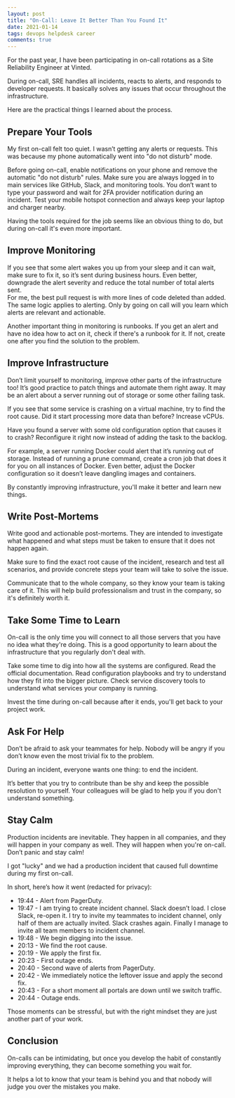 ```yaml
---
layout: post
title: "On-Call: Leave It Better Than You Found It"
date: 2021-01-14
tags: devops helpdesk career
comments: true
---
```

For the past year, I have been participating in on-call rotations as a Site Reliability Engineer at Vinted. 

During on-call, SRE handles all incidents, reacts to alerts, and responds to developer requests. It basically solves any issues that occur throughout the infrastructure. 

Here are the practical things I learned about the process.

## Prepare Your Tools
My first on-call felt too quiet. I wasn’t getting any alerts or requests. This was because my phone automatically went into "do not disturb" mode.

Before going on-call, enable notifications on your phone and remove the automatic "do not disturb" rules. Make sure you are always logged in to main services like GitHub, Slack, and monitoring tools. You don’t want to type your password and wait for 2FA provider notification during an incident. Test your mobile hotspot connection and always keep your laptop and charger nearby.

Having the tools required for the job seems like an obvious thing to do, but during on-call it's even more important.

## Improve Monitoring
If you see that some alert wakes you up from your sleep and it can wait, make sure to fix it, so it’s sent during business hours. Even better, downgrade the alert severity and reduce the total number of total alerts sent.  
For me, the best pull request is with more lines of code deleted than added. The same logic applies to alerting. Only by going on call will you learn which alerts are relevant and actionable.

Another important thing in monitoring is runbooks. If you get an alert and have no idea how to act on it, check if there's a runbook for it. If not, create one after you find the solution to the problem.

## Improve Infrastructure
Don’t limit yourself to monitoring, improve other parts of the infrastructure too! It’s good practice to patch things and automate them right away. It may be an alert about a server running out of storage or some other failing task.  

If you see that some service is crashing on a virtual machine, try to find the root cause. Did it start processing more data than before? Increase vCPUs.

Have you found a server with some old configuration option that causes it to crash? Reconfigure it right now instead of adding the task to the backlog.

For example, a server running Docker could alert that it’s running out of storage. Instead of running a prune command, create a cron job that does it for you on all instances of Docker. Even better, adjust the Docker configuration so it doesn’t leave dangling images and containers.

By constantly improving infrastructure, you'll make it better and learn new things.

## Write Post-Mortems
Write good and actionable post-mortems. They are intended to investigate what happened and what steps must be taken to ensure that it does not happen again. 

Make sure to find the exact root cause of the incident, research and test all scenarios, and provide concrete steps your team will take to solve the issue. 

Communicate that to the whole company, so they know your team is taking care of it. This will help build professionalism and trust in the company, so it's definitely worth it.

## Take Some Time to Learn
On-call is the only time you will connect to all those servers that you have no idea what they're doing. This is a good opportunity to learn about the infrastructure that you regularly don't deal with. 

Take some time to dig into how all the systems are configured. Read the official documentation. Read configuration playbooks and try to understand how they fit into the bigger picture. Check service discovery tools to understand what services your company is running. 

Invest the time during on-call because after it ends, you'll get back to your project work.

## Ask For Help
Don’t be afraid to ask your teammates for help. Nobody will be angry if you don’t know even the most trivial fix to the problem.  

During an incident, everyone wants one thing: to end the incident. 

It’s better that you try to contribute than be shy and keep the possible resolution to yourself. Your colleagues will be glad to help you if you don't understand something.

## Stay Calm
Production incidents are inevitable. They happen in all companies, and they will happen in your company as well. They will happen when you're on-call. Don’t panic and stay calm! 

I got "lucky" and we had a production incident that caused full downtime during my first on-call.

In short, here’s how it went (redacted for privacy):
- 19:44 - Alert from PagerDuty.
- 19:47 - I am trying to create incident channel. Slack doesn’t load. I close Slack, re-open it. I try to invite my teammates to incident channel, only half of them are actually invited. Slack crashes again. Finally I manage to invite all team members to incident channel.
- 19:48 - We begin digging into the issue.
- 20:13 - We find the root cause.
- 20:19 - We apply the first fix.
- 20:23 - First outage ends.
- 20:40 - Second wave of alerts from PagerDuty.
- 20:42 - We immediately notice the leftover issue and apply the second fix.
- 20:43 - For a short moment all portals are down until we switch traffic.
- 20:44 - Outage ends.

Those moments can be stressful, but with the right mindset they are just another part of your work.

## Conclusion
On-calls can be intimidating, but once you develop the habit of constantly improving everything, they can become something you wait for.

It helps a lot to know that your team is behind you and that nobody will judge you over the mistakes you make.
